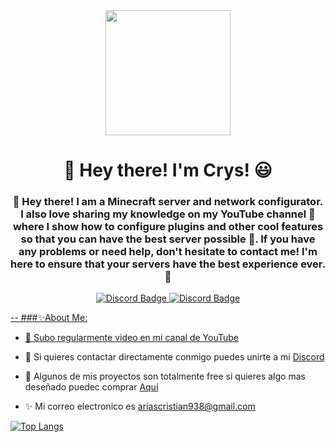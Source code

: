 <div id="header" align="center">
    <img src="https://media1.giphy.com/media/v1.Y2lkPTc5MGI3NjExZTM4NGY3OWFlYjNjYWFjNmNjZmUzMzJjNzg1NzdjMzU0Zjk5YTFiNCZjdD1n/XE90Rm9DzCVfHb7zTe/giphy.gif"
        width="200" />
    <h1 align="center">👋 Hey there! I'm Crys! 😃</h1>
    <h3 align="center">👋 Hey there! I am a Minecraft server and network configurator. I also love sharing my knowledge on my YouTube channel 🎥 where I show how to configure plugins and other cool features so that you can have the best server possible 🚀. If you have any problems or need help, don't hesitate to contact me! I'm here to ensure that your servers have the best experience ever. 💪
    </h3>
</div>

<div id="header" align="center">
    <a href="https://discord.gg/qqTzknbS45" target="_blank">
        <img src="https://img.shields.io/discord/1054259347426922586?logo=Discord&style=for-the-badge" alt="Discord Badge"
    </a>
    <a href="https://www.youtube.com/@Mr-Crys" target="_blank">
        <img src="https://img.shields.io/youtube/channel/subscribers/@Mr-Crys?logo=Youtube&style=social" alt="Discord Badge"
    </a>
</div>

--
###✨About Me:

- 🎃 Subo regularmente video en mi canal de [YouTube](https://www.youtube.com/@Mr-Crys/featured)

- 📱 Si quieres contactar directamente conmigo puedes unirte a mi [Discord](https://discord.gg/qqTzknbS45)

- 🎁 Algunos de mis proyectos son totalmente free si quieres algo mas deseñado puedec comprar [Aquí](https://discord.gg/qqTzknbS45)

- ✨ Mi correo electronico es ariascristian938@gmail.com

[![Top Langs](https://github-readme-stats.vercel.app/api/top-langs/?username=Crys&hide=javascript,html)](https://github.com/anuraghazra/github-readme-stats)



